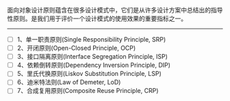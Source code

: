 面向对象设计原则蕴含在很多设计模式中，它们是从许多设计方案中总结出的指导性原则。是我们用于评价一个设计模式的使用效果的重要指标之一。

---  
- [ ] 1、单一职责原则(Single Responsibility Principle, SRP)
- [ ] 2、开闭原则(Open-Closed Principle, OCP)
- [ ] 3、接口隔离原则(Interface  Segregation Principle, ISP)
- [ ] 4、依赖倒转原则(Dependency Inversion  Principle, DIP)
- [ ] 5、里氏代换原则(Liskov Substitution Principle, LSP)
- [ ] 6、迪米特法则(Law of  Demeter, LoD)
- [ ] 7、合成复用原则(Composite Reuse Principle, CRP)
